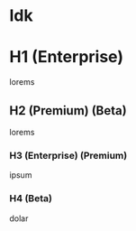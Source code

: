 # Idk

# H1 (Enterprise)

lorems

## H2 (Premium) (Beta)

lorems

### H3 (Enterprise) (Premium)

ipsum

### H4 (Beta)

dolar
